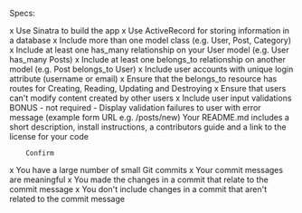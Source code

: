 Specs:

   x Use Sinatra to build the app
   x Use ActiveRecord for storing information in a database
   x Include more than one model class (e.g. User, Post, Category)
   x Include at least one has_many relationship on your User model (e.g. User has_many Posts)
   x Include at least one belongs_to relationship on another model (e.g. Post belongs_to User)
   x Include user accounts with unique login attribute (username or email)
   x Ensure that the belongs_to resource has routes for Creating, Reading, Updating and Destroying
   x Ensure that users can't modify content created by other users
   x Include user input validations
    BONUS - not required - Display validation failures to user with error message (example form URL e.g. /posts/new)
    Your README.md includes a short description, install instructions, a contributors guide and a link to the license for your code
        
        Confirm

  x  You have a large number of small Git commits
  x  Your commit messages are meaningful
  x  You made the changes in a commit that relate to the commit message
  x  You don't include changes in a commit that aren't related to the commit message